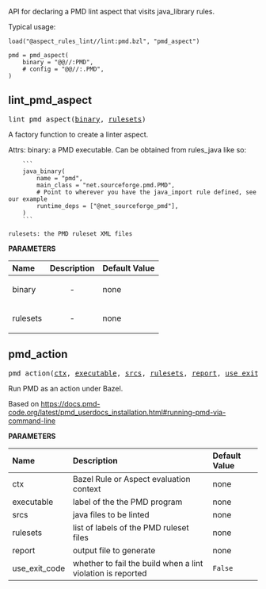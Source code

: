 <!-- Generated with Stardoc: http://skydoc.bazel.build -->

API for declaring a PMD lint aspect that visits java_library rules.

Typical usage:

```
load("@aspect_rules_lint//lint:pmd.bzl", "pmd_aspect")

pmd = pmd_aspect(
    binary = "@@//:PMD",
    # config = "@@//:.PMD",
)
```


<a id="lint_pmd_aspect"></a>

## lint_pmd_aspect

<pre>
lint_pmd_aspect(<a href="#lint_pmd_aspect-binary">binary</a>, <a href="#lint_pmd_aspect-rulesets">rulesets</a>)
</pre>

A factory function to create a linter aspect.

Attrs:
    binary: a PMD executable. Can be obtained from rules_java like so:

        ```
        java_binary(
            name = "pmd",
            main_class = "net.sourceforge.pmd.PMD",
            # Point to wherever you have the java_import rule defined, see our example
            runtime_deps = ["@net_sourceforge_pmd"],
        )
        ```

    rulesets: the PMD ruleset XML files

**PARAMETERS**


| Name  | Description | Default Value |
| :------------- | :------------- | :------------- |
| <a id="lint_pmd_aspect-binary"></a>binary |  <p align="center"> - </p>   |  none |
| <a id="lint_pmd_aspect-rulesets"></a>rulesets |  <p align="center"> - </p>   |  none |


<a id="pmd_action"></a>

## pmd_action

<pre>
pmd_action(<a href="#pmd_action-ctx">ctx</a>, <a href="#pmd_action-executable">executable</a>, <a href="#pmd_action-srcs">srcs</a>, <a href="#pmd_action-rulesets">rulesets</a>, <a href="#pmd_action-report">report</a>, <a href="#pmd_action-use_exit_code">use_exit_code</a>)
</pre>

Run PMD as an action under Bazel.

Based on https://docs.pmd-code.org/latest/pmd_userdocs_installation.html#running-pmd-via-command-line


**PARAMETERS**


| Name  | Description | Default Value |
| :------------- | :------------- | :------------- |
| <a id="pmd_action-ctx"></a>ctx |  Bazel Rule or Aspect evaluation context   |  none |
| <a id="pmd_action-executable"></a>executable |  label of the the PMD program   |  none |
| <a id="pmd_action-srcs"></a>srcs |  java files to be linted   |  none |
| <a id="pmd_action-rulesets"></a>rulesets |  list of labels of the PMD ruleset files   |  none |
| <a id="pmd_action-report"></a>report |  output file to generate   |  none |
| <a id="pmd_action-use_exit_code"></a>use_exit_code |  whether to fail the build when a lint violation is reported   |  <code>False</code> |


